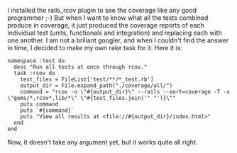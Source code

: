 I installed the rails_rcov plugin to see the coverage like any good programmer ;-)  But when I want to know what all the tests combined produce in coverage, it just produced the coverage reports of each individual test (units, functionals and integration) and replacing each with one another. I am not a briliant googler, and when I couldn't find the answer in time, I decided to make my own rake task for it. Here it is:

    namespace :test do
      desc "Run all tests at once through rcov."
      task :rcov do
        test_files = FileList['test/**/*_test.rb']
        output_dir = File.expand_path("./coverage/all/")
        command = "rcov -o \"#{output_dir}\" --rails --sort=coverage -T -x \"gems/*,rcov*,lib/*\" \"#{test_files.join('" "')}\""
        puts command
        puts `#{command}`
        puts "View all results at <file://#{output_dir}/index.html>"
      end
    end

Now, it doesn't take any argument yet, but it works quite all right.
